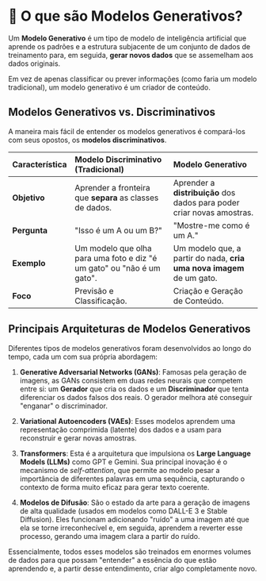 # 🧩 O que são Modelos Generativos?

Um **Modelo Generativo** é um tipo de modelo de inteligência artificial que aprende os padrões e a estrutura subjacente de um conjunto de dados de treinamento para, em seguida, **gerar novos dados** que se assemelham aos dados originais.

Em vez de apenas classificar ou prever informações (como faria um modelo tradicional), um modelo generativo é um criador de conteúdo.

## Modelos Generativos vs. Discriminativos

A maneira mais fácil de entender os modelos generativos é compará-los com seus opostos, os **modelos discriminativos**.

| Característica | Modelo Discriminativo (Tradicional) | Modelo Generativo |
| :--- | :--- | :--- |
| **Objetivo** | Aprender a fronteira que **separa** as classes de dados. | Aprender a **distribuição** dos dados para poder criar novas amostras. |
| **Pergunta** | "Isso é um A ou um B?" | "Mostre-me como é um A." |
| **Exemplo** | Um modelo que olha para uma foto e diz "é um gato" ou "não é um gato". | Um modelo que, a partir do nada, **cria uma nova imagem** de um gato. |
| **Foco** | Previsão e Classificação. | Criação e Geração de Conteúdo. |

## Principais Arquiteturas de Modelos Generativos

Diferentes tipos de modelos generativos foram desenvolvidos ao longo do tempo, cada um com sua própria abordagem:

1. **Generative Adversarial Networks (GANs)**: Famosas pela geração de imagens, as GANs consistem em duas redes neurais que competem entre si: um **Gerador** que cria os dados e um **Discriminador** que tenta diferenciar os dados falsos dos reais. O gerador melhora até conseguir "enganar" o discriminador.

2. **Variational Autoencoders (VAEs)**: Esses modelos aprendem uma representação comprimida (latente) dos dados e a usam para reconstruir e gerar novas amostras.

3. **Transformers**: Esta é a arquitetura que impulsiona os **Large Language Models (LLMs)** como GPT e Gemini. Sua principal inovação é o mecanismo de *self-attention*, que permite ao modelo pesar a importância de diferentes palavras em uma sequência, capturando o contexto de forma muito eficaz para gerar texto coerente.

4. **Modelos de Difusão**: São o estado da arte para a geração de imagens de alta qualidade (usados em modelos como DALL-E 3 e Stable Diffusion). Eles funcionam adicionando "ruído" a uma imagem até que ela se torne irreconhecível e, em seguida, aprendem a reverter esse processo, gerando uma imagem clara a partir do ruído.

Essencialmente, todos esses modelos são treinados em enormes volumes de dados para que possam "entender" a essência do que estão aprendendo e, a partir desse entendimento, criar algo completamente novo.